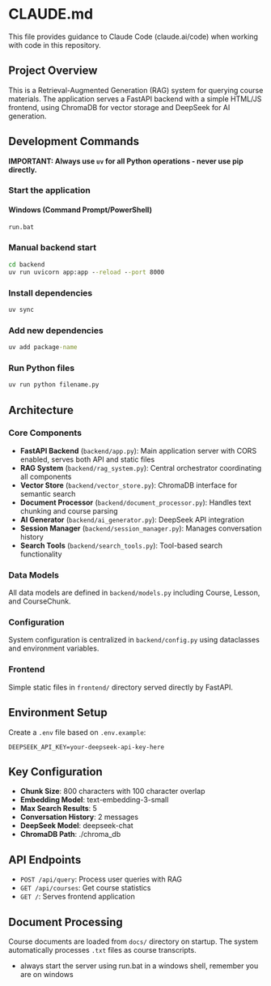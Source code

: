 # CLAUDE.md

This file provides guidance to Claude Code (claude.ai/code) when working with code in this repository.

## Project Overview

This is a Retrieval-Augmented Generation (RAG) system for querying course materials. The application serves a FastAPI backend with a simple HTML/JS frontend, using ChromaDB for vector storage and DeepSeek for AI generation.

## Development Commands

**IMPORTANT: Always use `uv` for all Python operations - never use pip directly.**

### Start the application

#### Windows (Command Prompt/PowerShell)
```cmd
run.bat
```


### Manual backend start
```cmd
cd backend
uv run uvicorn app:app --reload --port 8000
```

### Install dependencies
```cmd
uv sync
```

### Add new dependencies
```cmd
uv add package-name
```

### Run Python files
```cmd
uv run python filename.py
```

## Architecture

### Core Components
- **FastAPI Backend** (`backend/app.py`): Main application server with CORS enabled, serves both API and static files
- **RAG System** (`backend/rag_system.py`): Central orchestrator coordinating all components
- **Vector Store** (`backend/vector_store.py`): ChromaDB interface for semantic search
- **Document Processor** (`backend/document_processor.py`): Handles text chunking and course parsing
- **AI Generator** (`backend/ai_generator.py`): DeepSeek API integration
- **Session Manager** (`backend/session_manager.py`): Manages conversation history
- **Search Tools** (`backend/search_tools.py`): Tool-based search functionality

### Data Models
All data models are defined in `backend/models.py` including Course, Lesson, and CourseChunk.

### Configuration
System configuration is centralized in `backend/config.py` using dataclasses and environment variables.

### Frontend
Simple static files in `frontend/` directory served directly by FastAPI.

## Environment Setup

Create a `.env` file based on `.env.example`:
```
DEEPSEEK_API_KEY=your-deepseek-api-key-here
```

## Key Configuration

- **Chunk Size**: 800 characters with 100 character overlap
- **Embedding Model**: text-embedding-3-small
- **Max Search Results**: 5
- **Conversation History**: 2 messages
- **DeepSeek Model**: deepseek-chat
- **ChromaDB Path**: ./chroma_db

## API Endpoints

- `POST /api/query`: Process user queries with RAG
- `GET /api/courses`: Get course statistics
- `GET /`: Serves frontend application

## Document Processing

Course documents are loaded from `docs/` directory on startup. The system automatically processes `.txt` files as course transcripts.
- always start the server using run.bat in a windows shell, remember you are on windows